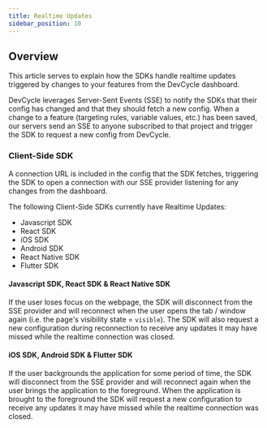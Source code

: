```yaml
---
title: Realtime Updates
sidebar_position: 10
---
```


## Overview

This article serves to explain how the SDKs handle realtime updates triggered by changes to your features from the DevCycle dashboard.

DevCycle leverages Server-Sent Events (SSE) to notify the SDKs that their config has changed and that they should fetch a new config. When a change 
to a feature (targeting rules, variable values, etc.) has been saved, our servers send an SSE to anyone subscribed to that project and trigger the SDK to request a new config from DevCycle.

### Client-Side SDK

A connection URL is included in the config that the SDK fetches, triggering the SDK to open a connection with our SSE provider listening
for any changes from the dashboard.

The following Client-Side SDKs currently have Realtime Updates:

- Javascript SDK
- React SDK
- iOS SDK
- Android SDK
- React Native SDK
- Flutter SDK

#### **Javascript SDK**, **React SDK** & **React Native SDK**

If the user loses focus on the webpage, the SDK will disconnect from the SSE provider and will reconnect when the user opens the tab / window again (i.e. the page's visibility state = `visible`). The SDK will also request a new configuration during reconnection to receive any updates it may have missed while the realtime connection was closed.

#### **iOS SDK**, **Android SDK** & **Flutter SDK**

If the user backgrounds the application for some period of time, the SDK will disconnect from the SSE provider and will reconnect again when the user brings the application to the foreground. When the application is brought to the foreground the SDK will request a new configuration to receive any updates it may have missed while the realtime connection was closed.
